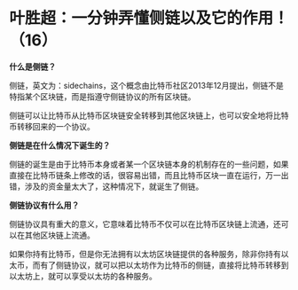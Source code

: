 # 叶胜超：一分钟弄懂侧链以及它的作用！（16）


**什么是侧链？**

侧链，英文为：sidechains，这个概念由比特币社区2013年12月提出，侧链不是特指某个区块链，而是指遵守侧链协议的所有区块链。

侧链可以让比特币从比特币区块链安全转移到其他区块链上，也可以安全地将比特币转移回来的一个协议。

**侧链是在什么情况下诞生的？**

侧链的诞生是由于比特币本身或者某一个区块链本身的机制存在的一些问题，如果直接在比特币链条上修改的话，很容易出错，而且比特币区块一直在运行，万一出错，涉及的资金量太大了，这种情况下，就诞生了侧链。

**侧链协议有什么用？**

侧链协议具有重大的意义，它意味着比特币不仅可以在比特币区块链上流通，还可以在其他区块链上流通。

如果你持有比特币，但是你无法拥有以太坊区块链提供的各种服务，除非你持有以太币，而有了侧链协议，就可以把以太坊作为比特币的侧链，直接将比特币转移到以太坊上，就可以享受以太坊的各种服务。
